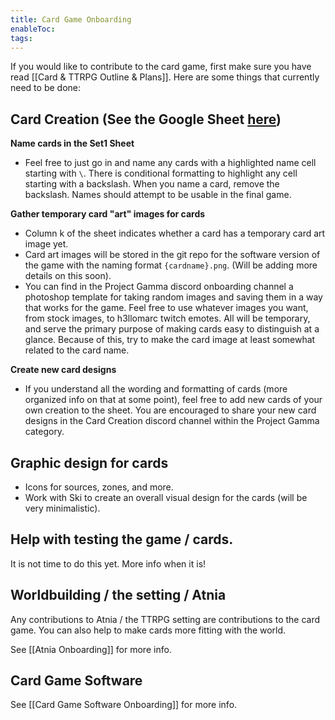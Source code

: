 ```yaml
---
title: Card Game Onboarding
enableToc: 
tags:
---
```

If you would like to contribute to the card game, first make sure you have read [[Card & TTRPG Outline & Plans]]. Here are some things that currently need to be done:
## Card Creation (See the Google Sheet [here](https://docs.google.com/spreadsheets/d/1RDuqokq3RVDQv1vOBgSlnQbRpQ1KFyX1tBaPVvDhRUk/edit#gid=1942849584))

**Name cards in the Set1 Sheet**
- Feel free to just go in and name any cards with a highlighted name cell starting with `\`. There is conditional formatting to highlight any cell starting with a backslash. When you name a card, remove the backslash. Names should attempt to be usable in the final game.

**Gather temporary card "art" images for cards**
- Column k of the sheet indicates whether a card has a temporary card art image yet.
- Card art images will be stored in the git repo for the software version of the game with the naming format `{cardname}.png`. (Will be adding more details on this soon).
- You can find in the Project Gamma discord onboarding channel a photoshop template for taking random images and saving them in a way that works for the game. Feel free to use whatever images you want, from stock images, to h3llomarc twitch emotes. All will be temporary, and serve the primary purpose of making cards easy to distinguish at a glance. Because of this, try to make the card image at least somewhat related to the card name.

**Create new card designs**
- If you understand all the wording and formatting of cards (more organized info on that at some point), feel free to add new cards of your own creation to the sheet. You are encouraged to share your new card designs in the Card Creation discord channel within the Project Gamma category.

## Graphic design for cards
-  Icons for sources, zones, and more.
-  Work with Ski to create an overall visual design for the cards (will be very minimalistic).

## Help with testing the game / cards.

It is not time to do this yet. More info when it is!

## Worldbuilding / the setting / Atnia

Any contributions to Atnia / the TTRPG setting are contributions to the card game. You can also help to make cards more fitting with the world.

See [[Atnia Onboarding]] for more info.

## Card Game Software

See [[Card Game Software Onboarding]] for more info.